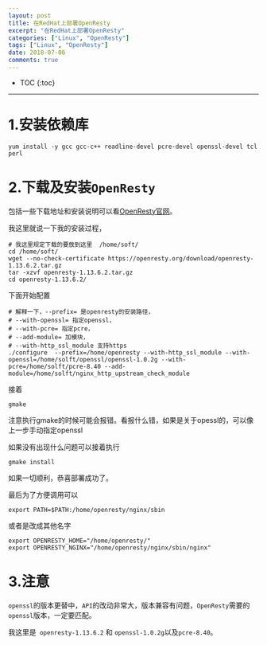 ```yaml
---
layout: post
title: 在RedHat上部署OpenResty
excerpt: "在RedHat上部署OpenResty"
categories: ["Linux", "OpenResty"]
tags: ["Linux", "OpenResty"]
date: 2018-07-06
comments: true
---
```


* TOC
{:toc}
---

# 1.安装依赖库

```shell
yum install -y gcc gcc-c++ readline-devel pcre-devel openssl-devel tcl perl
```

# 2.下载及安装`OpenResty`

包括一些下载地址和安装说明可以看[OpenResty官网](http://openresty.org/cn/)。

我这里就说一下我的安装过程，

```shell
# 我这里规定下载的要放到这里  /home/soft/
cd /home/soft/
wget --no-check-certificate https://openresty.org/download/openresty-1.13.6.2.tar.gz
tar -xzvf openresty-1.13.6.2.tar.gz
cd openresty-1.13.6.2/
```

下面开始配置

```shell
# 解释一下，--prefix= 是openresty的安装路径，
# --with-openssl= 指定openssl， 
# --with-pcre= 指定pcre，
# --add-module= 加模块， 
# --with-http_ssl_module 支持https
./configure  --prefix=/home/openresty --with-http_ssl_module --with-openssl=/home/solft/openssl/openssl-1.0.2g --with-pcre=/home/solft/pcre-8.40 --add-module=/home/solft/nginx_http_upstream_check_module
```

接着

```shell
gmake
```

注意执行gmake的时候可能会报错。看报什么错，如果是关于opessl的，可以像上一步手动指定openssl

如果没有出现什么问题可以接着执行

```shell
gmake install
```

如果一切顺利，恭喜部署成功了。

最后为了方便调用可以

```shell
export PATH=$PATH:/home/openresty/nginx/sbin
```

或者是改成其他名字

```shell
export OPENRESTY_HOME="/home/openresty/"
export OPENRESTY_NGINX="/home/openresty/nginx/sbin/nginx"
```

# 3.注意

`openssl`的版本更替中，`API`的改动非常大，版本兼容有问题，`OpenResty`需要的`openssl`版本，一定要匹配。

我这里是` openresty-1.13.6.2` 和 `openssl-1.0.2g`以及`pcre-8.40`。

